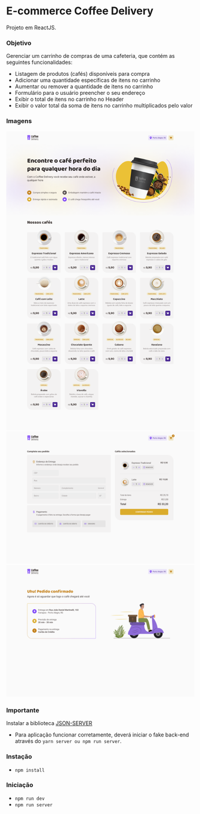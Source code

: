 # E-commerce Coffee Delivery

Projeto em ReactJS.

### Objetivo
Gerenciar um carrinho de compras de uma cafeteria, que contém as seguintes funcionalidades:

- Listagem de produtos (cafés) disponíveis para compra
- Adicionar uma quantidade específicas de itens no carrinho
- Aumentar ou remover a quantidade de itens no carrinho
- Formulário para o usuário preencher o seu endereço
- Exibir o total de itens no carrinho no Header
- Exibir o valor total da soma de itens no carrinho multiplicados pelo valor

### Imagens
<img src="./public/_images/home.png" />
<img src="./public/_images/checkout.png" />
<img src="./public/_images/success.png" />

### Importante
Instalar a biblioteca <a href="https://www.npmjs.com/package/json-server" target="_blank">JSON-SERVER</a>

- Para aplicação funcionar corretamente, deverá iniciar o fake back-end através do `yarn server ou npm run server`.

### Instação
- `npm install`

### Iniciação
- `npm run dev`
- `npm run server`
